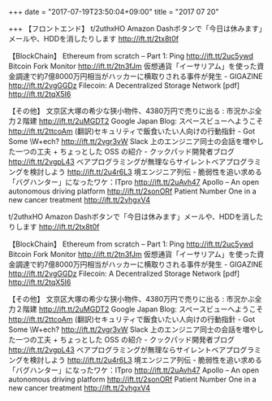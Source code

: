 +++
date = "2017-07-19T23:50:04+09:00"
title = "2017 07 20"

+++
【フロントエンド】
t/2uthxHO
Amazon Dashボタンで「今日は休みます」メールや、HDDを消したりします http://ift.tt/2tx8t0f

【BlockChain】
Ethereum from scratch – Part 1: Ping http://ift.tt/2uc5ywd
Bitcoin Fork Monitor http://ift.tt/2tn3fJm
仮想通貨「イーサリアム」を使った資金調達で約7億8000万円相当がハッカーに横取りされる事件が発生 - GIGAZINE http://ift.tt/2vgGGDz
Filecoin: A Decentralized Storage Network [pdf] http://ift.tt/2tqX5I6

【その他】
文京区大塚の希少な狭小物件、4380万円で売りに出る : 市況かぶ全力２階建 http://ift.tt/2uMGDT2
Google Japan Blog: スペースビューへようこそ http://ift.tt/2ttcoAm
(翻訳)セキュリティで飯食いたい人向けの行動指針 - Got Some \W+ech? http://ift.tt/2vgr3vW
Slack 上のエンジニア同士の会話を増やした一つの工夫 + ちょっとした OSS の紹介 - クックパッド開発者ブログ http://ift.tt/2vgpL43
ベアプログラミングが無理ならサイレントベアプログラミングを検討しよう http://ift.tt/2u4r6L3
境エンジニア列伝 - 脆弱性を追い求める「バグハンター」になったワケ：ITpro http://ift.tt/2uAvh47
Apollo – An open autonomous driving platform http://ift.tt/2sonORf
Patient Number One in a new cancer treatment http://ift.tt/2vhgxV4

t/2uthxHO
Amazon Dashボタンで「今日は休みます」メールや、HDDを消したりします http://ift.tt/2tx8t0f

【BlockChain】
Ethereum from scratch – Part 1: Ping http://ift.tt/2uc5ywd
Bitcoin Fork Monitor http://ift.tt/2tn3fJm
仮想通貨「イーサリアム」を使った資金調達で約7億8000万円相当がハッカーに横取りされる事件が発生 - GIGAZINE http://ift.tt/2vgGGDz
Filecoin: A Decentralized Storage Network [pdf] http://ift.tt/2tqX5I6

【その他】
文京区大塚の希少な狭小物件、4380万円で売りに出る : 市況かぶ全力２階建 http://ift.tt/2uMGDT2
Google Japan Blog: スペースビューへようこそ http://ift.tt/2ttcoAm
(翻訳)セキュリティで飯食いたい人向けの行動指針 - Got Some \W+ech? http://ift.tt/2vgr3vW
Slack 上のエンジニア同士の会話を増やした一つの工夫 + ちょっとした OSS の紹介 - クックパッド開発者ブログ http://ift.tt/2vgpL43
ベアプログラミングが無理ならサイレントベアプログラミングを検討しよう http://ift.tt/2u4r6L3
境エンジニア列伝 - 脆弱性を追い求める「バグハンター」になったワケ：ITpro http://ift.tt/2uAvh47
Apollo – An open autonomous driving platform http://ift.tt/2sonORf
Patient Number One in a new cancer treatment http://ift.tt/2vhgxV4

